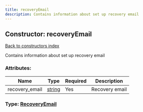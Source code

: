 ```yaml
---
title: recoveryEmail
description: Contains information about set up recovery email
---
```

## Constructor: recoveryEmail  
[Back to constructors index](index.md)



Contains information about set up recovery email

### Attributes:

| Name     |    Type       | Required | Description |
|----------|---------------|----------|-------------|
|recovery\_email|[string](../types/string.md) | Yes|Recovery email|



### Type: [RecoveryEmail](../types/RecoveryEmail.md)


